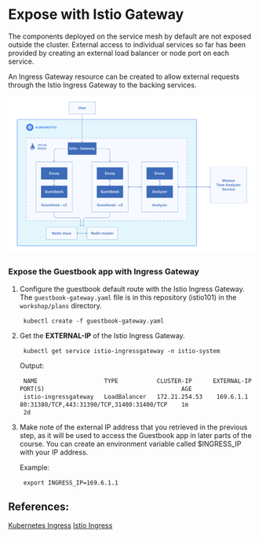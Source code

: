 # Expose with Istio Gateway

The components deployed on the service mesh by default are not exposed outside the cluster. External access to individual services so far has been provided by creating an external load balancer or node port on each service.

An Ingress Gateway resource can be created to allow external requests through the Istio Ingress Gateway to the backing services.

![](../.gitbook/assets/image%20%284%29.png)

### Expose the Guestbook app with Ingress Gateway

1. Configure the guestbook default route with the Istio Ingress Gateway. The `guestbook-gateway.yaml` file is in this repository \(istio101\) in the `workshop/plans` directory.

   ```text
    kubectl create -f guestbook-gateway.yaml
   ```

2. Get the **EXTERNAL-IP** of the Istio Ingress Gateway.

   ```text
    kubectl get service istio-ingressgateway -n istio-system
   ```

   Output:

   ```text
    NAME                   TYPE           CLUSTER-IP      EXTERNAL-IP     PORT(S)                                       AGE
    istio-ingressgateway   LoadBalancer   172.21.254.53    169.6.1.1       80:31380/TCP,443:31390/TCP,31400:31400/TCP    1m
    2d
   ```

3. Make note of the external IP address that you retrieved in the previous step, as it will be used to access the Guestbook app in later parts of the course. You can create an environment variable called $INGRESS\_IP with your IP address.

   Example:

   ```text
    export INGRESS_IP=169.6.1.1
   ```

## References:

[Kubernetes Ingress](https://kubernetes.io/docs/concepts/services-networking/ingress/) [Istio Ingress](https://istio.io/docs/tasks/traffic-management/ingress.html)


